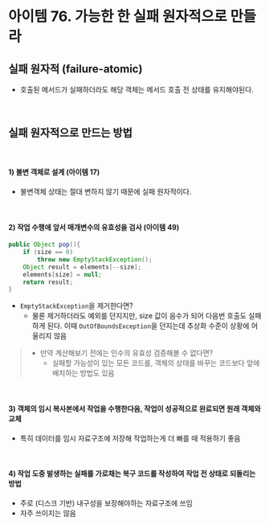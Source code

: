 # 아이템 76. 가능한 한 실패 원자적으로 만들라

## 실패 원자적 (failure-atomic)
- 호출된 메서드가 실패하더라도 해당 객체는 메서드 호출 전 상태를 유지해야된다.

<br/>

## 실패 원자적으로 만드는 방법

<br/>

#### 1) 불변 객체로 설계 (아이템 17)
- 불변객체 상태는 절대 변하지 않기 때문에 실패 원자적이다.

<br/>

#### 2) 작업 수행에 앞서 매개변수의 유효성을 검사 (아이템 49)
```java
public Object pop(){
    if (size == 0)
        throw new EmptyStackException();
    Object result = elements[--size];
    elements[size] = null;
    return result;
}
```
- `EmptyStackException`을 제거한다면?
  - 물론 제거하더라도 예외를 던지지만, size 값이 음수가 되어 다음번 호출도 실패하게 된다. 이때 `OutOfBoundsException`을 던지는데 추상화 수준이 상황에 어울리지 않음

> - 만약 계산해보기 전에는 인수의 유효성 검증해볼 수 없다면?
>   - 실패할 가능성이 있는 모든 코드를, 객체의 상태를 바꾸는 코드보다 앞에 배치하는 방법도 있음

<br/>

#### 3) 객체의 임시 복사본에서 작업을 수행한다음, 작업이 성공적으로 완료되면 원래 객체와 교체
- 특히 데이터를 임시 자료구조에 저장해 작업하는게 더 빠를 때 적용하기 좋음

<br/>

#### 4) 작업 도중 발생하는 실패를 가로채는 복구 코드를 작성하여 작업 전 상태로 되돌리는 방법
- 주로 (디스크 기반) 내구성을 보장해야하는 자료구조에 쓰임
- 자주 쓰이지는 않음

<br/>